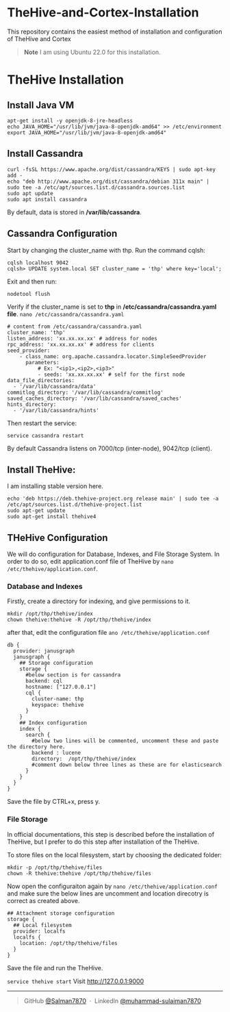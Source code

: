 # TheHive-and-Cortex-Installation
This repository contains the easiest method of installation and configuration of TheHive and Cortex
> **Note**
> I am using Ubuntu 22.0 for this installation.

# TheHive Installation
## Install Java VM

```
apt-get install -y openjdk-8-jre-headless 
echo JAVA_HOME="/usr/lib/jvm/java-8-openjdk-amd64" >> /etc/environment 
export JAVA_HOME="/usr/lib/jvm/java-8-openjdk-amd64"
```
## Install Cassandra
```
curl -fsSL https://www.apache.org/dist/cassandra/KEYS | sudo apt-key add - 
echo "deb http://www.apache.org/dist/cassandra/debian 311x main" | sudo tee -a /etc/apt/sources.list.d/cassandra.sources.list
sudo apt update 
sudo apt install cassandra
```
By default, data is stored in **/var/lib/cassandra**.

## Cassandra Configuration
Start by changing the cluster_name with thp. Run the command cqlsh:
```
cqlsh localhost 9042
cqlsh> UPDATE system.local SET cluster_name = 'thp' where key='local';
```
Exit and then run:
```
nodetool flush
```
Verify if the cluster_name is set to **thp** in **/etc/cassandra/cassandra.yaml file**.
```nano /etc/cassandra/cassandra.yaml```
```
# content from /etc/cassandra/cassandra.yaml
cluster_name: 'thp'
listen_address: 'xx.xx.xx.xx' # address for nodes
rpc_address: 'xx.xx.xx.xx' # address for clients
seed_provider:
    - class_name: org.apache.cassandra.locator.SimpleSeedProvider
      parameters:
          # Ex: "<ip1>,<ip2>,<ip3>"
          - seeds: 'xx.xx.xx.xx' # self for the first node
data_file_directories:
  - '/var/lib/cassandra/data'
commitlog_directory: '/var/lib/cassandra/commitlog'
saved_caches_directory: '/var/lib/cassandra/saved_caches'
hints_directory: 
  - '/var/lib/cassandra/hints'
```
Then restart the service:
```
service cassandra restart
```
By default Cassandra listens on 7000/tcp (inter-node), 9042/tcp (client).

## Install TheHive:

I am installing stable version here.
```
echo 'deb https://deb.thehive-project.org release main' | sudo tee -a /etc/apt/sources.list.d/thehive-project.list 
sudo apt-get update 
sudo apt-get install thehive4
```

## THeHive Configuration
We will do configuration for Database, Indexes, and File Storage System. In order to do so, edit application.conf file of TheHive by ```nano /etc/thehive/application.conf```. 

### Database and Indexes

Firstly, create a directory for indexing, and give permissions to it.
```
mkdir /opt/thp/thehive/index
chown thehive:thehive -R /opt/thp/thehive/index
```
after that, edit the configuration file ```ano /etc/thehive/application.conf```

```
db {
  provider: janusgraph
  janusgraph {
    ## Storage configuration
    storage {
      #below section is for cassandra
      backend: cql
      hostname: ["127.0.0.1"]
      cql {
        cluster-name: thp
        keyspace: thehive
      }
    }
    ## Index configuration
    index {
      search {
        #below two lines will be commented, uncomment these and paste the directory here.
        backend : lucene
        directory:  /opt/thp/thehive/index
        #comment down below three lines as these are for elasticsearch
      }
    }
  }
}
```

Save the file by CTRL+x, press y.

### File Storage

In official documentations, this step is described before the installation of TheHive, but I prefer to do this step after installation of the TheHive.

To store files on the local filesystem, start by choosing the dedicated folder:

```
mkdir -p /opt/thp/thehive/files
chown -R thehive:thehive /opt/thp/thehive/files
```
Now open the configuraiton again by ```nano /etc/thehive/application.conf``` and make sure the below lines are uncomment and location direcotry is correct as created above.
```
## Attachment storage configuration
storage {
  ## Local filesystem
  provider: localfs
  localfs {
    location: /opt/thp/thehive/files
  }
}
```

Save the file and run the TheHive.

```service thehive start```
Visit http://127.0.0.1:9000

---
> GitHub [@Salman7870](https://github.com/Salman7870/) &nbsp;&middot;&nbsp;
> LinkedIn [@muhammad-sulaiman7870](https://www.linkedin.com/in/muhammad-sulaiman7870/)

